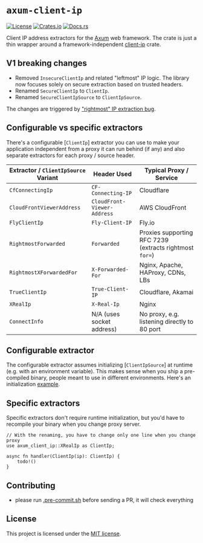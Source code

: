 # `axum-client-ip`

[![License](https://img.shields.io/crates/l/axum-client-ip.svg)](https://choosealicense.com/licenses/mit/)
[![Crates.io](https://img.shields.io/crates/v/axum-client-ip.svg)](https://crates.io/crates/axum-client-ip)
[![Docs.rs](https://docs.rs/axum-client-ip/badge.svg)](https://docs.rs/axum-client-ip)

Client IP address extractors for the [Axum] web framework. The crate is just a
thin wrapper around a framework-independent [client-ip] crate.

## V1 breaking changes

- Removed `InsecureClientIp` and related "leftmost" IP logic. The library now
  focuses solely on secure extraction based on trusted headers.
- Renamed `SecureClientIp` to `ClientIp`.
- Renamed `SecureClientIpSource` to `ClientIpSource`.

The changes are triggered by
["rightmost" IP extraction bug](https://github.com/imbolc/axum-client-ip/issues/32).

## Configurable vs specific extractors

There's a configurable [`ClientIp`] extractor you can use to make your
application independent from a proxy it can run behind (if any) and also
separate extractors for each proxy / source header.

| Extractor / `ClientIpSource` Variant | Header Used                 | Typical Proxy / Service                                 |
| ------------------------------------ | --------------------------- | ------------------------------------------------------- |
| `CfConnectingIp`                     | `CF-Connecting-IP`          | Cloudflare                                              |
| `CloudFrontViewerAddress`            | `CloudFront-Viewer-Address` | AWS CloudFront                                          |
| `FlyClientIp`                        | `Fly-Client-IP`             | Fly.io                                                  |
| `RightmostForwarded`                 | `Forwarded`                 | Proxies supporting RFC 7239 (extracts rightmost `for=`) |
| `RightmostXForwardedFor`             | `X-Forwarded-For`           | Nginx, Apache, HAProxy, CDNs, LBs                       |
| `TrueClientIp`                       | `True-Client-IP`            | Cloudflare, Akamai                                      |
| `XRealIp`                            | `X-Real-Ip`                 | Nginx                                                   |
| `ConnectInfo`                        | N/A (uses socket address)   | No proxy, e.g. listening directly to 80 port            |

## Configurable extractor

The configurable extractor assumes initializing [`ClientIpSource`] at runtime
(e.g. with an environment variable). This makes sense when you ship a
pre-compiled binary, people meant to use in different environments. Here's an
initialization [example].

## Specific extractors

Specific extractors don't require runtime initialization, but you'd have to
recompile your binary when you change proxy server.

```rust,no_run
// With the renaming, you have to change only one line when you change proxy
use axum_client_ip::XRealIp as ClientIp;

async fn handler(ClientIp(ip): ClientIp) {
    todo!()
}
```

## Contributing

- please run [.pre-commit.sh] before sending a PR, it will check everything

## License

This project is licensed under the [MIT license][license].

[.pre-commit.sh]:
    https://github.com/imbolc/axum-client-ip/blob/main/.pre-commit.sh
[Axum]: https://github.com/tokio-rs/axum
[client-ip]: https://github.com/imbolc/client-ip
[example]:
    https://github.com/imbolc/axum-client-ip/blob/main/examples/configurable.rs
[license]: https://github.com/imbolc/axum-client-ip/blob/main/LICENSE
